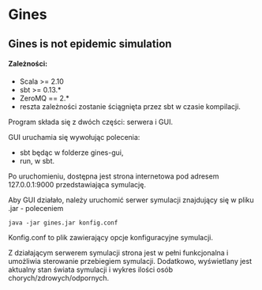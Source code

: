 # Gines

## Gines is not epidemic simulation

#### Zależności:
* Scala >= 2.10
* sbt >= 0.13.*
* ZeroMQ == 2.*
* reszta zależności zostanie ściągnięta przez sbt w czasie kompilacji.

Program składa się z dwóch części: serwera i GUI.

GUI uruchamia się wywołując polecenia:
* sbt będąc w folderze gines-gui,
* run, w sbt.

Po uruchomieniu, dostępna jest strona internetowa pod adresem
127.0.0.1:9000 przedstawiająca symulację.

Aby GUI działało, należy uruchomić serwer symulacji znajdujący się w
pliku .jar - poleceniem

    java -jar gines.jar konfig.conf

Konfig.conf to plik zawierający opcje konfiguracyjne symulacji.


Z działającym serwerem symulacji strona jest w pełni funkcjonalna
i umożliwia sterowanie przebiegiem symulacji. Dodatkowo, wyświetlany
jest aktualny stan świata symulacji i wykres ilości osób
chorych/zdrowych/odpornych.
